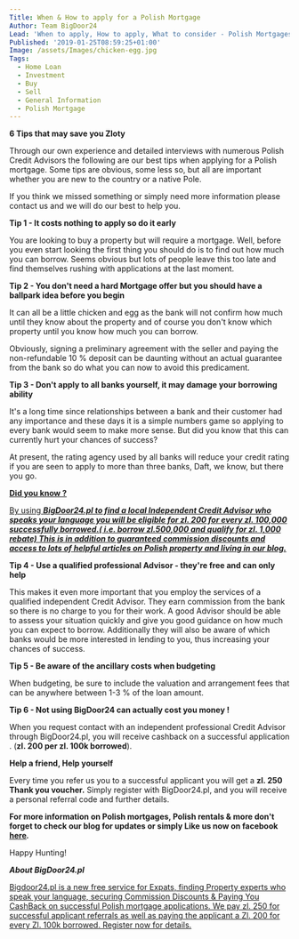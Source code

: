 ```yaml
---
Title: When & How to apply for a Polish Mortgage
Author: Team BigDoor24
Lead: 'When to apply, How to apply, What to consider - Polish Mortgages'
Published: '2019-01-25T08:59:25+01:00'
Image: /assets/Images/chicken-egg.jpg
Tags:
  - Home Loan
  - Investment
  - Buy
  - Sell
  - General Information
  - Polish Mortgage
---
```

**6 Tips that may save you Zloty**

Through our own experience and detailed interviews with numerous Polish Credit Advisors the following are our best tips when applying for a Polish mortgage. Some tips are obvious, some less so, but all are important whether you are new to the country or a native Pole.

If you think we missed something or simply need more information please contact us and we will do our best to help you.

**Tip 1 - It costs nothing to apply so do it early**

You are looking to buy a property but will require a mortgage. Well, before you even start looking the first thing you should do is to find out how much you can borrow. Seems obvious but lots of people leave this too late and find themselves rushing with applications at the last moment.

**Tip 2 - You don't need a hard Mortgage offer but you should have a ballpark idea before you begin**

It can all be a little chicken and egg as the bank will not confirm how much until they know about the property and of course you don't know which property until you know how much you can borrow.

Obviously, signing a preliminary agreement with the seller and paying the non-refundable 10 % deposit can be daunting without an actual guarantee from the bank so do what you can now to avoid this predicament.

**Tip 3 - Don't apply to all banks yourself, it may damage your borrowing ability**

It's a long time since relationships between a bank and their customer had any importance and these days it is a simple numbers game so applying to every bank would seem to make more sense. But did you know that this can currently hurt your chances of  success?

At present, the rating agency used by all banks will reduce your credit rating if you are seen to apply to more than three banks, Daft, we know, but there you go.

**[Did you know ?](https://bigdoor24.pl/)**

[By using ***BigDoor24.pl to find a local Independent Credit Advisor who speaks your language  you will be eligible for zl. 200 for every zl. 100,000 successfully borrowed.( i.e. borrow zl.500,000 and qualify for zl. 1,000 rebate) This is in addition to guaranteed commission discounts and access to lots of helpful articles on Polish property and living in our blog.***](https://bigdoor24.pl/)

**Tip 4 - Use a qualified professional Advisor - they're free and can only help**

This makes it even more important that you employ the services of a qualified independent Credit Advisor.  They earn commission from the bank so there is no charge to you for their work. A good Advisor should be able to assess your situation quickly and give you good guidance on how much you can expect to borrow. Additionally they will also be aware of which banks would be more interested in lending to you, thus increasing your chances of success.

**Tip 5 - Be aware of the ancillary costs when budgeting**

When budgeting, be sure to include the valuation and arrangement fees that can be anywhere between 1-3 % of the loan amount.

**Tip 6 - Not using BigDoor24 can actually cost you money !**

When you request contact with an independent professional Credit Advisor through BigDoor24.pl, you will receive cashback on a successful application . (**zl. 200 per zl. 100k borrowed**).

**Help a friend, Help yourself**

Every time you refer us you to a successful applicant you will get a **zl. 250 Thank you voucher.**  Simply register with BigDoor24.pl, and you will receive a personal referral code and further details.

**For more information on Polish mortgages, Polish rentals & more don't forget to check our blog for updates or simply Like us now on facebook** **[here](https://www.facebook.com/bigdoor24/)*.***

Happy Hunting!

***About BigDoor24.pl***

[Bigdoor24.pl is a new free service for Expats, finding Property experts who speak your language, securing Commission Discounts & Paying You CashBack on successful Polish mortgage applications. We pay zl. 250 for successful applicant referrals as well as paying the applicant a Zl. 200 for every Zl. 100k borrowed. Register now for details.](https://bigdoor24.pl/)
